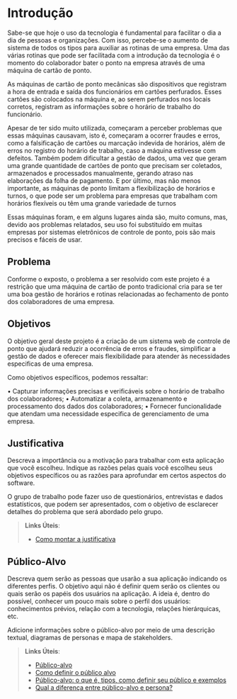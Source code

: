 # Introdução

Sabe-se que hoje o uso da tecnologia é fundamental para facilitar o dia a dia de pessoas e organizações. Com isso, percebe-se o aumento de sistema de todos os tipos para auxiliar as rotinas de uma empresa. Uma das várias rotinas que pode ser facilitada com a introdução da tecnologia é o momento do colaborador bater o ponto na empresa através de uma máquina de cartão de ponto.

As máquinas de cartão de ponto mecânicas são dispositivos que registram a hora de entrada e saída dos funcionários em cartões perfurados. Esses cartões são colocados na máquina e, ao serem perfurados nos locais corretos, registram as informações sobre o horário de trabalho do funcionário. 

Apesar de ter sido muito utilizada, começaram a perceber problemas que essas máquinas causavam, isto é, começaram a ocorrer fraudes e erros, como a falsificação de cartões ou marcação indevida de horários, além de erros no registro do horário de trabalho, caso a máquina estivesse com defeitos. Também podem dificultar a gestão de dados, uma vez que geram uma grande quantidade de cartões de ponto que precisam ser coletados, armazenados e processados manualmente, gerando atraso nas elaborações da folha de pagamento. E por último, mas não menos importante, as máquinas de ponto limitam a flexibilização de horários e turnos, o que pode ser um problema para empresas que trabalham com horários flexíveis ou têm uma grande variedade de turnos

Essas máquinas foram, e em alguns lugares ainda são, muito comuns, mas, devido aos problemas relatados, seu uso foi substituído em muitas empresas por sistemas eletrônicos de controle de ponto, pois são mais precisos e fáceis de usar.

## Problema

Conforme o exposto, o problema a ser resolvido com este projeto é a restrição que uma máquina de cartão de ponto tradicional cria para se ter uma boa gestão de horários e rotinas relacionadas ao fechamento de ponto dos colaboradores de uma empresa.

## Objetivos

O objetivo geral deste projeto é a criação de um sistema web de controle de ponto que ajudará reduzir a ocorrência de erros e fraudes, simplificar a gestão de dados e oferecer mais flexibilidade para atender às necessidades especificas de uma empresa.

Como objetivos específicos, podemos ressaltar:

•	Capturar informações precisas e verificáveis sobre o horário de trabalho dos colaboradores;
•	Automatizar a coleta, armazenamento e processamento dos dados dos colaboradores;
•	Fornecer funcionalidade que atendam uma necessidade especifica de gerenciamento de uma empresa.

## Justificativa

Descreva a importância ou a motivação para trabalhar com esta aplicação que você escolheu. Indique as razões pelas quais você escolheu seus objetivos específicos ou as razões para aprofundar em certos aspectos do software.

O grupo de trabalho pode fazer uso de questionários, entrevistas e dados estatísticos, que podem ser apresentados, com o objetivo de esclarecer detalhes do problema que será abordado pelo grupo.

> **Links Úteis**:
> - [Como montar a justificativa](https://guiadamonografia.com.br/como-montar-justificativa-do-tcc/)

## Público-Alvo

Descreva quem serão as pessoas que usarão a sua aplicação indicando os diferentes perfis. O objetivo aqui não é definir quem serão os clientes ou quais serão os papéis dos usuários na aplicação. A ideia é, dentro do possível, conhecer um pouco mais sobre o perfil dos usuários: conhecimentos prévios, relação com a tecnologia, relações
hierárquicas, etc.

Adicione informações sobre o público-alvo por meio de uma descrição textual, diagramas de personas e mapa de stakeholders.

> **Links Úteis**:
> - [Público-alvo](https://blog.hotmart.com/pt-br/publico-alvo/)
> - [Como definir o público alvo](https://exame.com/pme/5-dicas-essenciais-para-definir-o-publico-alvo-do-seu-negocio/)
> - [Público-alvo: o que é, tipos, como definir seu público e exemplos](https://klickpages.com.br/blog/publico-alvo-o-que-e/)
> - [Qual a diferença entre público-alvo e persona?](https://rockcontent.com/blog/diferenca-publico-alvo-e-persona/)
